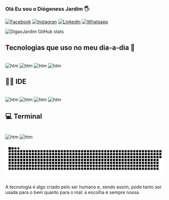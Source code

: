 
### Olá Eu sou o Diógeness Jardim 🖐️


[![Facebook](https://img.shields.io/badge/Facebook-1877F2?style=for-the-badge&logo=facebook&logoColor=white)](https://www.facebook.com/profile.php?id=100009747976905)
[![Instagran](https://img.shields.io/badge/Instagram-E4405F?style=for-the-badge&logo=instagram&logoColor=white)](https://instagram.com/digao_jardim)
[![Linkedin](https://img.shields.io/badge/LinkedIn-0077B5?style=for-the-badge&logo=linkedin&logoColor=white)](https://www.linkedin.com/in/di%C3%B3genes-jardim-964609225/)
[![Whatsapp](https://img.shields.io/badge/WhatsApp-25D366?style=for-the-badge&logo=whatsapp&logoColor=white)](https://wa.me/5511974833364)


![DigaoJardim GitHub stats](https://github-readme-stats.vercel.app/api?username=DigaoJardim&show_icons=true&theme=merko)


## Tecnologias que uso no meu dia-a-dia 🚀 


<div style="display: inline_block"><br/>
   <img align="center"  alt="htm" src="https://img.shields.io/badge/HTML-239120?style=for-the-badge&logo=html5&logoColor=white" />
   <img align="center"  alt="htm" src="https://img.shields.io/badge/Java-ED8B00?style=for-the-badge&logo=java&logoColor=white"></a>
    <img align="center"  alt="htm" src="https://img.shields.io/badge/Spring-6DB33F?style=for-the-badge&logo=spring&logoColor=white"></a>
    <img align="center"  alt="htm" src="https://img.shields.io/badge/json%20web%20tokens-323330?style=for-the-badge&logo=json-web-tokens&logoColor=pink"></a>
    

## 👨‍💻 IDE
<div style="display: inline_block"><br/>
   <img align="center"  alt="htm" src="https://img.shields.io/badge/Eclipse-2C2255?style=for-the-badge&logo=eclipse&logoColor=white" />
   <img align="center"  alt="htm" src="https://img.shields.io/badge/IntelliJ_IDEA-000000.svg?style=for-the-badge&logo=intellij-idea&logoColor=white"></a>
    <img align="center"  alt="htm" src="https://img.shields.io/badge/Visual_Studio_Code-0078D4?style=for-the-badge&logo=visual%20studio%20code&logoColor=white"></a>
    <img align="center"  alt="htm" src="https://img.shields.io/badge/Notepad++-90E59A.svg?style=for-the-badge&logo=notepad%2B%2B&logoColor=black"></a>
   
## 💻 Terminal
<div style="display: inline_block"><br/>
   <img align="center"  alt="htm" src="https://img.shields.io/badge/GIT-E44C30?style=for-the-badge&logo=git&logoColor=white" />
    <img align="center"  alt="htm" src="https://img.shields.io/badge/windows%20terminal-4D4D4D?style=for-the-badge&logo=windows%20terminal&logoColor=white"></a>



  ![Snake animation](https://github.com/DigaoJardim/DigaoJardim/blob/output/github-contribution-grid-snake.svg)

 </div>

A tecnologia é algo criado pelo ser humano e, sendo assim, pode tanto ser usada para o bem quanto para o mal: a escolha é sempre nossa
